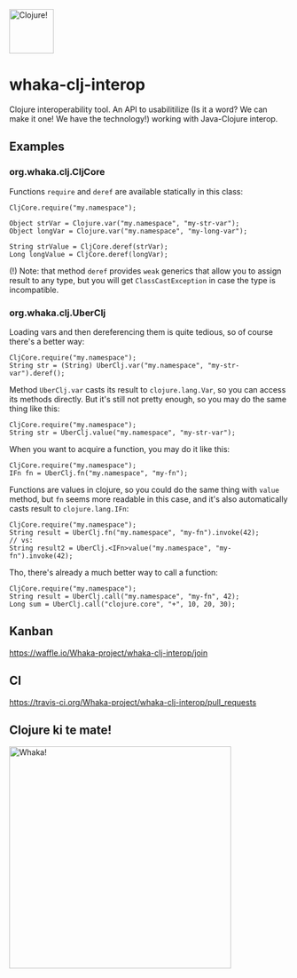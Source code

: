 <img src="https://lh4.googleusercontent.com/-WkzYBFHWhgI/AAAAAAAAAAI/AAAAAAAAAAY/YDtbm6FIolc/photo.jpg" width="80" alt="Clojure!" />

# whaka-clj-interop
Clojure interoperability tool.
An API to usabilitilize (Is it a word? We can make it one! We have the technology!) working with Java-Clojure interop.

## Examples
### org.whaka.clj.CljCore
Functions `require` and `deref` are available statically in this class:
```
CljCore.require("my.namespace");

Object strVar = Clojure.var("my.namespace", "my-str-var");
Object longVar = Clojure.var("my.namespace", "my-long-var");

String strValue = CljCore.deref(strVar);
Long longValue = CljCore.deref(longVar);
```
(!) Note: that method `deref` provides `weak` generics that allow you to assign result to any type,
but you will get `ClassCastException` in case the type is incompatible.

### org.whaka.clj.UberClj
Loading vars and then dereferencing them is quite tedious, so of course there's a better way:
```
CljCore.require("my.namespace");
String str = (String) UberClj.var("my.namespace", "my-str-var").deref();
```
Method `UberClj.var` casts its result to `clojure.lang.Var`, so you can access its methods directly.
But it's still not pretty enough, so you may do the same thing like this:
```
CljCore.require("my.namespace");
String str = UberClj.value("my.namespace", "my-str-var");
```
When you want to acquire a function, you may do it like this:
```
CljCore.require("my.namespace");
IFn fn = UberClj.fn("my.namespace", "my-fn");
```
Functions are values in clojure, so you could do the same thing with `value` method,
but `fn` seems more readable in this case, and it's also automatically casts result to `clojure.lang.IFn`:
```
CljCore.require("my.namespace");
String result = UberClj.fn("my.namespace", "my-fn").invoke(42);
// vs:
String result2 = UberClj.<IFn>value("my.namespace", "my-fn").invoke(42);
```
Tho, there's already a much better way to call a function:
```
CljCore.require("my.namespace");
String result = UberClj.call("my.namespace", "my-fn", 42);
Long sum = UberClj.call("clojure.core", "+", 10, 20, 30);
```

## Kanban
https://waffle.io/Whaka-project/whaka-clj-interop/join

## CI
https://travis-ci.org/Whaka-project/whaka-clj-interop/pull_requests

## Clojure ki te mate!
<img src="http://i.imgur.com/CR3RFUl.jpg" width="400" alt="Whaka!" />
